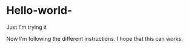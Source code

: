 # Hello-world-
Just I'm trying it


Now I'm following the different instructions.
I hope that this can works.
